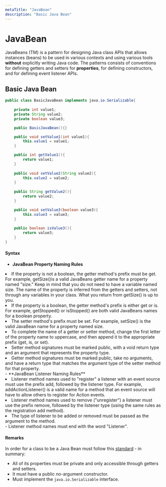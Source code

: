 ```yaml
---
metaTitle: "JavaBean"
description: "Basic Java Bean"
---
```


# JavaBean


JavaBeans (TM) is a pattern for designing Java class APIs that allows instances (beans) to be used in various contexts and using various tools **without** explicitly writing Java code.  The patterns consists of conventions for defining getters and setters for **properties**, for defining constructors, and for defining event listener APIs.



## Basic Java Bean


```java
public class BasicJavaBean implements java.io.Serializable{
    
    private int value1;
    private String value2;
    private boolean value3;

    public BasicJavaBean(){}

    public void setValue1(int value1){
        this.value1 = value1;
    }

    public int getValue1(){
        return value1;
    }
    
    public void setValue2(String value2){
        this.value2 = value2;
    }
    
    public String getValue2(){
        return value2;
    }

    public void setValue3(boolean value3){
        this.value3 = value3;
    }
    
    public boolean isValue3(){
        return value3;
    }
}

```



#### Syntax


- **JavaBean Property Naming Rules**
<li>If the property is not a boolean, the getter method's prefix must be
get. For example, getSize()is a valid JavaBeans getter name for a
property named "size." Keep in mind that you do not need to have a
variable named size. The name of the property is inferred from the
getters and setters, not through any variables in your class. What you return
from getSize() is up to you.</li>
<li>If the property is a boolean, the getter method's prefix is either
get or is. For example, getStopped() or isStopped() are both valid
JavaBeans names for a boolean property.</li>
<li>The setter method's prefix must be set. For example, setSize() is the
valid JavaBean name for a property named size.</li>
<li>To complete the name of a getter or setter method, change the first
letter of the property name to uppercase, and then append it to the
appropriate prefix (get, is, or set).</li>
<li>Setter method signatures must be marked public, with a void return
type and an argument that represents the property type.</li>
<li>Getter method signatures must be marked public, take no arguments,
and have a return type that matches the argument type of the setter
method for that property.</li>
- **JavaBean Listener Naming Rules**
<li>Listener method names used to "register" a listener with an event
source must use the prefix add, followed by the listener type. For
example, addActionListener() is a valid name for a method that an
event source will have to allow others to register for Action events.</li>
<li>Listener method names used to remove ("unregister") a listener must
use the prefix remove, followed by the listener type (using the same
rules as the registration add method).</li>
<li>The type of listener to be added or removed must be passed as the
argument to the method.</li>
- Listener method names must end with the word "Listener".



#### Remarks


In order for a class to be a Java Bean must follow this [standard](http://www.oracle.com/technetwork/java/javase/documentation/spec-136004.html) - in summary:

- All of its properties must be private and only accessible through getters and setters.
- It must have a public no-argument constructor.
- Must implement the `java.io.Serializable` interface.


